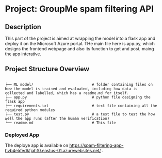 # Project: GroupMe spam filtering API

## Description

This part of the project is aimed at wrapping the model into a flask app and deploy it on the Microsoft Azure portal. THe main file here is app.py, which designs the frontend webpage and also its function to get and post, maing the app interative.


## Project Structure Overview

```

├── ML model/                           # folder containing files on how the model is trained and evaluated, including how data is collected and labelled, which has a readme.md for itself.
├── app.py                              # python file designing the flask app
├── requirements.txt                    # text file containing all the required python modules
├── test.py                             # a test file to test the how well the app runs (after the human verification)
└── readme.md                           # This file
```

### Deployed App

The deploye app is available on https://spam-filtering-app-hvb4e5fedkfjahf0.eastus-01.azurewebsites.net/ .
